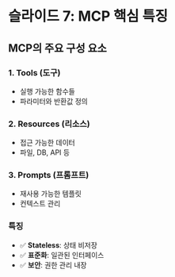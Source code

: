 # 슬라이드 7: MCP 핵심 특징

## MCP의 주요 구성 요소

### 1. Tools (도구)
- 실행 가능한 함수들
- 파라미터와 반환값 정의

### 2. Resources (리소스)
- 접근 가능한 데이터
- 파일, DB, API 등

### 3. Prompts (프롬프트)
- 재사용 가능한 템플릿
- 컨텍스트 관리

### 특징
- ✅ **Stateless**: 상태 비저장
- ✅ **표준화**: 일관된 인터페이스
- ✅ **보안**: 권한 관리 내장